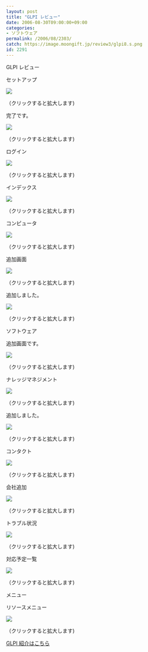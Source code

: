 ```yaml
---
layout: post
title: "GLPI レビュー"
date: 2006-08-30T09:00:00+09:00
categories:
- ソフトウェア
permalink: /2006/08/2303/
catch: https://image.moongift.jp/review3/glpi8.s.png
id: 2291
---
```

GLPI レビュー  
<!--more-->

セットアップ

  

[![](https://image.moongift.jp/review3/glpi1.s.png)](https://image.moongift.jp/review3/glpi1.png)  
  
（クリックすると拡大します)

  

完了です。

  

[![](https://image.moongift.jp/review3/glpi2.s.png)](https://image.moongift.jp/review3/glpi2.png)  
  
（クリックすると拡大します)

  

ログイン

  

[![](https://image.moongift.jp/review3/glpi3.s.png)](https://image.moongift.jp/review3/glpi3.png)  
  
（クリックすると拡大します)

  

インデックス

  

[![](https://image.moongift.jp/review3/glpi4.s.png)](https://image.moongift.jp/review3/glpi4.png)  
  
（クリックすると拡大します)

  

コンピュータ

  

[![](https://image.moongift.jp/review3/glpi5.s.png)](https://image.moongift.jp/review3/glpi5.png)  
  
（クリックすると拡大します)

  

追加画面

  

[![](https://image.moongift.jp/review3/glpi6.s.png)](https://image.moongift.jp/review3/glpi6.png)  
  
（クリックすると拡大します)

  

追加しました。

  

[![](https://image.moongift.jp/review3/glpi7.s.png)](https://image.moongift.jp/review3/glpi7.png)  
  
（クリックすると拡大します)

  

ソフトウェア

  

追加画面です。

  

[![](https://image.moongift.jp/review3/glpi8.s.png)](https://image.moongift.jp/review3/glpi8.png)  
  
（クリックすると拡大します)

  

ナレッジマネジメント

  

[![](https://image.moongift.jp/review3/glpi9.s.png)](https://image.moongift.jp/review3/glpi9.png)  
  
（クリックすると拡大します)

  

追加しました。

  

[![](https://image.moongift.jp/review3/glpi10.s.png)](https://image.moongift.jp/review3/glpi10.png)  
  
（クリックすると拡大します)

  

コンタクト

  

[![](https://image.moongift.jp/review3/glpi11.s.png)](https://image.moongift.jp/review3/glpi11.png)  
  
（クリックすると拡大します)

  

会社追加

  

[![](https://image.moongift.jp/review3/glpi12.s.png)](https://image.moongift.jp/review3/glpi12.png)  
  
（クリックすると拡大します)

  

トラブル状況

  

[![](https://image.moongift.jp/review3/glpi13.s.png)](https://image.moongift.jp/review3/glpi13.png)  
  
（クリックすると拡大します)

  

対応予定一覧

  

[![](https://image.moongift.jp/review3/glpi15.s.png)](https://image.moongift.jp/review3/glpi15.png)  
  
（クリックすると拡大します)

  

メニュー

  

リソースメニュー

  

[![](https://image.moongift.jp/review3/glpi14.s.png)](https://image.moongift.jp/review3/glpi14.png)  
  
（クリックすると拡大します)

  

[GLPI 紹介はこちら](http://oss.moongift.jp/intro/i-2300.html)

